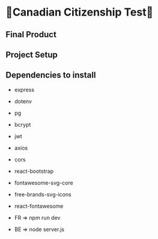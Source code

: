 # 🍁Canadian Citizenship Test🍁

## Final Product

## Project Setup

## Dependencies to install
- express
- dotenv
- pg
- bcrypt
- jwt
- axios
- cors
- react-bootstrap
- fontawesome-svg-core
- free-brands-svg-icons
- react-fontawesome



- FR => npm run dev
- BE => node server.js
